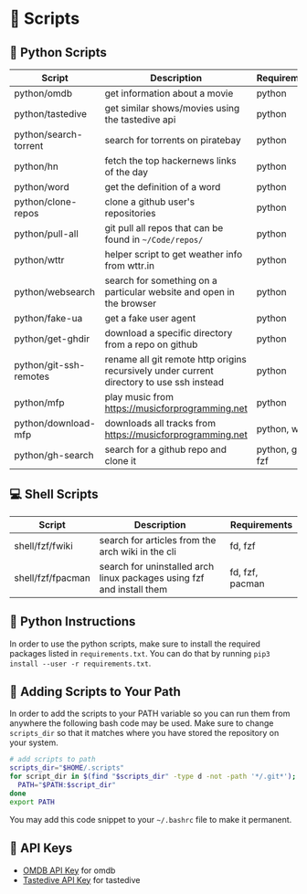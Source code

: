 # :open_file_folder: Scripts

## :snake: Python Scripts

| Script                 | Description                                                                               | Requirements    |
| ---------------------- | ----------------------------------------------------------------------------------------- | --------------- |
| python/omdb            | get information about a movie                                                             | python          |
| python/tastedive       | get similar shows/movies using the tastedive api                                          | python          |
| python/search-torrent  | search for torrents on piratebay                                                          | python          |
| python/hn              | fetch the top hackernews links of the day                                                 | python          |
| python/word            | get the definition of a word                                                              | python          |
| python/clone-repos     | clone a github user's repositories                                                        | python          |
| python/pull-all        | git pull all repos that can be found in `~/Code/repos/`                                   | python          |
| python/wttr            | helper script to get weather info from wttr.in                                            | python          |
| python/websearch       | search for something on a particular website and open in the browser                      | python          |
| python/fake-ua         | get a fake user agent                                                                     | python          |
| python/get-ghdir       | download a specific directory from a repo on github                                       | python          |
| python/git-ssh-remotes | rename all git remote http origins recursively under current directory to use ssh instead | python          |
| python/mfp             | play music from https://musicforprogramming.net                                           | python          |
| python/download-mfp    | downloads all tracks from https://musicforprogramming.net                                 | python, wget    |
| python/gh-search       | search for a github repo and clone it                                                     | python, gh, fzf |

## :computer: Shell Scripts

| Script            | Description                                                           | Requirements    |
| ----------------- | --------------------------------------------------------------------- | --------------- |
| shell/fzf/fwiki   | search for articles from the arch wiki in the cli                     | fd, fzf         |
| shell/fzf/fpacman | search for uninstalled arch linux packages using fzf and install them | fd, fzf, pacman |

## :snake: Python Instructions

In order to use the python scripts, make sure to install the required packages listed in `requirements.txt`. You can do that
by running `pip3 install --user -r requirements.txt`.

## :wrench: Adding Scripts to Your Path

In order to add the scripts to your PATH variable so you can run them from anywhere the following bash code may be used.
Make sure to change `scripts_dir` so that it matches where you have stored the repository on your system.

```bash
# add scripts to path
scripts_dir="$HOME/.scripts"
for script_dir in $(find "$scripts_dir" -type d -not -path '*/.git*'); do
  PATH="$PATH:$script_dir"
done
export PATH

```

You may add this code snippet to your `~/.bashrc` file to make it permanent.

## :key: API Keys

- [OMDB API Key](http://www.omdbapi.com/apikey.aspx) for omdb
- [Tastedive API Key](https://tastedive.com/read/api) for tastedive
